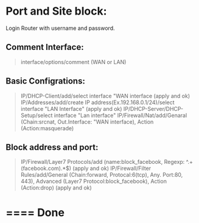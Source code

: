 Port and Site block:
====================
Login Router with username and password.

Comment Interface:
------------------
> interface/options/comment (WAN or LAN)

Basic Configrations:
--------------------
> IP/DHCP-Client/add/select interface "WAN interface (apply and ok)
> IP/Addresses/add/create IP address(Ex.192.168.0.1/24)/select interface "LAN Interface" (apply and ok)
> IP/DHCP-Server/DHCP-Setup/select interface "Lan interface"
> IP/Firewall/Nat/add/Genaral (Chain:srcnat, Out.Interface: "WAN interface), Action (Action:masquerade) 

Block address and port:
-----------------------
> IP/Firewall/Layer7 Protocols/add (name:block_facebook, Regexp: ^.+(facebook.com).*$) (apply and ok)
> IP/Firewall/Filter Rules/add/General (Chain:forward, Protocal:6(tcp), Any. Port:80, 443), Advanced (Layer7 Protocol:block_facebook), Action (Action:drop) (apply and ok)

====
Done
====
